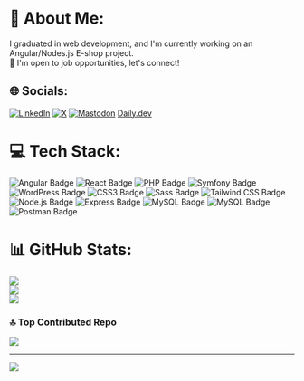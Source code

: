 # 💫 About Me:
I graduated in web development, and I'm currently working on an Angular/Nodes.js E-shop project.<br>👀 I'm open to job opportunities, let's connect!


## 🌐 Socials:
[![LinkedIn](https://img.shields.io/badge/LinkedIn-%230077B5.svg?logo=linkedin&logoColor=white)](https://linkedin.com/in/anthonyladon) [![X](https://img.shields.io/badge/X-black.svg?logo=X&logoColor=white)](https://x.com/@bartavel) [![Mastodon](https://img.shields.io/badge/-MASTODON-%232B90D9?style=for-the-badge&logo=mastodon&logoColor=white)](https://mastodon.social/@antholad) 
[Daily.dev](https://app.daily.dev/bartav3l)

# 💻 Tech Stack:
![Angular Badge](https://img.shields.io/badge/Angular-0F0F11?logo=angular&logoColor=fff&style=for-the-badge) ![React Badge](https://img.shields.io/badge/React-61DAFB?logo=react&logoColor=000&style=for-the-badge) 
![PHP Badge](https://img.shields.io/badge/PHP-777BB4?logo=php&logoColor=fff&style=for-the-badge) ![Symfony Badge](https://img.shields.io/badge/Symfony-000?logo=symfony&logoColor=fff&style=for-the-badge)
![WordPress Badge](https://img.shields.io/badge/WordPress-21759B?logo=wordpress&logoColor=fff&style=for-the-badge) ![CSS3 Badge](https://img.shields.io/badge/CSS3-1572B6?logo=css3&logoColor=fff&style=for-the-badge) ![Sass Badge](https://img.shields.io/badge/Sass-C69?logo=sass&logoColor=fff&style=for-the-badge) ![Tailwind CSS Badge](https://img.shields.io/badge/Tailwind%20CSS-06B6D4?logo=tailwindcss&logoColor=fff&style=for-the-badge) ![Node.js Badge](https://img.shields.io/badge/Node.js-393?logo=nodedotjs&logoColor=fff&style=for-the-badge) ![Express Badge](https://img.shields.io/badge/Express-000?logo=express&logoColor=fff&style=for-the-badge) ![MySQL Badge](https://img.shields.io/badge/MySQL-4479A1?logo=mysql&logoColor=fff&style=for-the-badge) ![MySQL Badge](https://img.shields.io/badge/MySQL-4479A1?logo=mysql&logoColor=fff&style=for-the-badge) ![Postman Badge](https://img.shields.io/badge/Postman-FF6C37?logo=postman&logoColor=fff&style=for-the-badge)


# 📊 GitHub Stats:
![](https://github-readme-stats.vercel.app/api?username=AnthonyLadon&theme=dark&hide_border=false&include_all_commits=true&count_private=true)<br/>
![](https://github-readme-streak-stats.herokuapp.com/?user=AnthonyLadon&theme=dark&hide_border=false)<br/>
![](https://github-readme-stats.vercel.app/api/top-langs/?username=AnthonyLadon&theme=dark&hide_border=false&include_all_commits=true&count_private=true&layout=compact)

### 🔝 Top Contributed Repo
![](https://github-contributor-stats.vercel.app/api?username=AnthonyLadon&limit=5&theme=dark&combine_all_yearly_contributions=true)

---
[![](https://visitcount.itsvg.in/api?id=AnthonyLadon&icon=1&color=2)](https://visitcount.itsvg.in)

<!-- Proudly created with GPRM ( https://gprm.itsvg.in ) -->
